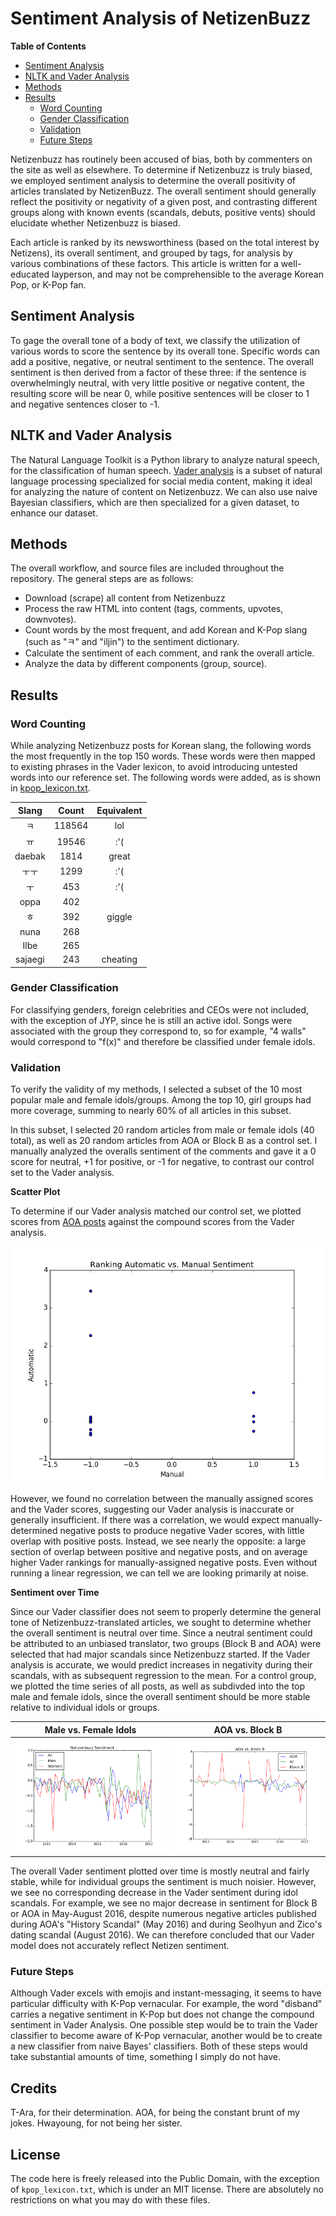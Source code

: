 # Sentiment Analysis of NetizenBuzz

**Table of Contents**

- [Sentiment Analysis](#sentiment-analysis)
- [NLTK and Vader Analysis](#nltk-and-vader-analysis)
- [Methods](#methods)
- [Results](#results)
  - [Word Counting](word-counting)
  - [Gender Classification](gender-classification)
  - [Validation](validation)
  - [Future Steps](future-steps)

Netizenbuzz has routinely been accused of bias, both by commenters on the site as well as elsewhere. To determine if Netizenbuzz is truly biased, we employed sentiment analysis to determine the overall positivity of articles translated by NetizenBuzz. The overall sentiment should generally reflect the positivity or negativity of a given post, and contrasting different groups along with known events (scandals, debuts, positive vents) should elucidate whether Netizenbuzz is biased.

Each article is ranked by its newsworthiness (based on the total interest by Netizens), its overall sentiment, and grouped by tags, for analysis by various combinations of these factors. This article is written for a well-educated layperson, and may not be comprehensible to the average Korean Pop, or K-Pop fan.

## Sentiment Analysis

To gage the overall tone of a body of text, we classify the utilization of various words to score the sentence by its overall tone. Specific words can add a positive, negative, or neutral sentiment to the sentence. The overall sentiment is then derived from a factor of these three: if the sentence is overwhelmingly neutral, with very little positive or negative content, the resulting score will be near 0, while positive sentences will be closer to 1 and negative sentences closer to -1.

## NLTK and Vader Analysis

The Natural Language Toolkit is a Python library to analyze natural speech, for the classification of human speech. [Vader analysis](http://www.nltk.org/api/nltk.sentiment.html#module-nltk.sentiment.vader) is a subset of natural language processing specialized for social media content, making it ideal for analyzing the nature of content on Netizenbuzz. We can also use naive Bayesian classifiers, which are then specialized for a given dataset, to enhance our dataset.

## Methods

The overall workflow, and source files are included throughout the repository. The general steps are as follows:

- Download (scrape) all content from Netizenbuzz
- Process the raw HTML into content (tags, comments, upvotes, downvotes).
- Count words by the most frequent, and add Korean and K-Pop slang (such as "ㅋ" and "iljin") to the sentiment dictionary.
- Calculate the sentiment of each comment, and rank the overall article.
- Analyze the data by different components (group, source).

## Results

### Word Counting

While analyzing Netizenbuzz posts for Korean slang, the following words the most frequently in the top 150 words. These words were then mapped to existing phrases in the Vader lexicon, to avoid introducing untested words into our reference set. The following words were added, as is shown in [kpop_lexicon.txt](/kpop_lexicon.txt).

| Slang    | Count  | Equivalent |
|:--------:|:------:|:----------:|
|  ㅋ      | 118564 |    lol     |
|  ㅠ      |  19546 |    :'(     |
| daebak   |   1814 |   great    |
| ㅜㅜ     |   1299 |   :'(      |
| ㅜ       |   453  |   :'(      |
| oppa    |   402  |            |
| ㅎ       |   392  |  giggle    |
| nuna    |   268  |            |
| Ilbe    |   265  |            |
| sajaegi |   243  | cheating   |

### Gender Classification

For classifying genders, foreign celebrities and CEOs were not included, with the exception of JYP, since he is still an active idol. Songs were associated with the group they correspond to, so for example, "4 walls" would correspond to "f(x)" and therefore be classified under female idols.

### Validation

To verify the validity of my methods, I selected a subset of the 10 most popular male and female idols/groups. Among the top 10, girl groups had more coverage, summing to nearly 60% of all articles in this subset.

In this subset, I selected 20 random articles from male or female idols (40 total), as well as 20 random articles from AOA or Block B as a control set. I manually analyzed the overalls sentiment of the comments and gave it a 0 score for neutral, +1 for positive, or -1 for negative, to contrast our control set to the Vader analysis.

**Scatter Plot**

To determine if our Vader analysis matched our control set, we plotted scores from [AOA posts](/validation/aoa.csv) against the compound scores from the Vader analysis.

![AOA Manual vs. Automatic Scatter Plot](/images/scatter_aoa.png)

However, we found no correlation between the manually assigned scores and the Vader scores, suggesting our Vader analysis is inaccurate or generally insufficient. If there was a correlation, we would expect manually-determined negative posts to produce negative Vader scores, with little overlap with positive posts. Instead, we see nearly the opposite: a large section of overlap between positive and negative posts, and on average higher Vader rankings for manually-assigned negative posts. Even without running a linear regression, we can tell we are looking primarily at noise.

**Sentiment over Time**

Since our Vader classifier does not seem to properly determine the general tone of Netizenbuzz-translated articles, we sought to determine whether the overall sentiment is neutral over time. Since a neutral sentiment could be attributed to an unbiased translator, two groups (Block B and AOA) were selected that had major scandals since Netizenbuzz started. If the Vader analysis is accurate, we would predict increases in negativity during their scandals, with as subsequent regression to the mean. For a control group, we plotted the time series of all posts, as well as subdivded into the top male and female idols, since the overall sentiment should be more stable relative to individual idols or groups.

| Male vs. Female Idols | AOA vs. Block B |
|:---------------------:|:---------------:|
| ![Male-vs-Female](/images/sentiment_time.png) | ![AOA-vs-BlockB](/images/aoa_blockb.png) |

The overall Vader sentiment plotted over time is mostly neutral and fairly stable, while for individual groups the sentiment is much noisier. However, we see no corresponding decrease in the Vader sentiment during idol scandals. For example, we see no major decrease in sentiment for Block B or AOA in May-August 2016, despite numerous negative articles published during AOA's "History Scandal" (May 2016) and during Seolhyun and Zico's dating scandal (August 2016). We can therefore concluded that our Vader model does not accurately reflect Netizen sentiment.

### Future Steps

Although Vader excels with emojis and instant-messaging, it seems to have particular difficulty with K-Pop vernacular. For example, the word "disband" carries a negative sentiment in K-Pop but does not change the compound sentiment in Vader Analysis. One possible step would be to train the Vader classifier to become aware of K-Pop vernacular, another would be to create a new classifier from naive Bayes' classifiers. Both of these steps would take substantial amounts of time, something I simply do not have.

## Credits

T-Ara, for their determination.
AOA, for being the constant brunt of my jokes.
Hwayoung, for not being her sister.

## License

The code here is freely released into the Public Domain, with the exception of `kpop_lexicon.txt`, which is under an MIT license. There are absolutely no restrictions on what you may do with these files.
